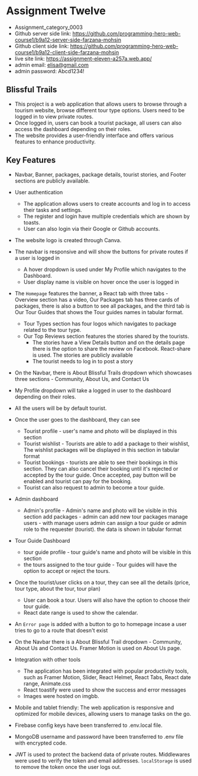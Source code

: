 # Assignment Twelve

- Assignment_category_0003
- Github server side link: https://github.com/programming-hero-web-course1/b9a12-server-side-farzana-mohsin
- Github client side link: https://github.com/programming-hero-web-course1/b9a12-client-side-farzana-mohsin
- live site link: https://assignment-eleven-a257a.web.app/
- admin email: elisa@gmail.com
- admin password: Abcd1234!

## Blissful Trails

- This project is a web application that allows users to browse through a tourism website, browse different tour type options. Users need to be logged in to view private routes.
- Once logged in, users can book a tourist package, all users can also access the dashboard depending on their roles.
- The website provides a user-friendly interface and offers various features to enhance productivity.

## Key Features

- Navbar, Banner, packages, package details, tourist stories, and Footer sections are publicly available.

- User authentication

  - The application allows users to create accounts and log in to access their tasks and settings.
  - The register and login have multiple credentials which are shown by toasts.
  - User can also login via their Google or Github accounts.

- The website logo is created through Canva.
- The navbar is responsive and will show the buttons for private routes if a user is logged in

  - A hover dropdown is used under My Profile which navigates to the Dashboard.
  - User display name is visible on hover once the user is logged in

- The `Homepage` features the banner, a React tab with three tabs - Overview section has a video, Our Packages tab has three cards of packages, there is also a button to see all packages, and the third tab is Our Tour Guides that shows the Tour guides names in tabular format.

  - Tour Types section has four logos which navigates to package related to the tour type.
  - Our Top Reviews section features the stories shared by the tourists.
    - The stories have a View Details button and on the details page there is the option to share the review on Facebook. React-share is used. The stories are publicly available
    - The tourist needs to log in to post a story

- On the Navbar, there is About Blissful Trails dropdown which showcases three sections - Community, About Us, and Contact Us
- My Profile dropdown will take a logged in user to the dashboard depending on their roles.
- All the users will be by default tourist.
- Once the user goes to the dashboard, they can see
  - Tourist profile - user's name and photo will be displayed in this section
  - Tourist wishlist - Tourists are able to add a package to their wishlist, The wishlist packages will be displayed in this section in tabular format
  - Tourist bookings - tourists are able to see their bookings in this section. They can also cancel their booking until it's rejected or accepted by the tour guide. Once accepted, pay button will be enabled and tourist can pay for the booking.
  - Tourist can also request to admin to become a tour guide.
- Admin dashboard
  - Admin's profile - Admin's name and photo will be visible in this section
    add packages - admin can add new tour packages
    manage users - with manage users admin can assign a tour guide or admin role to the requester (tourist). the data is shown in tabular format
- Tour Guide Dashboard

  - tour guide profile - tour guide's name and photo will be visible in this section
  - the tours assigned to the tour guide - Tour guides will have the option to accept or reject the tours.

- Once the tourist/user clicks on a tour, they can see all the details (price, tour type, about the tour, tour plan)

  - User can book a tour. Users will also have the option to choose their tour guide.
  - React date range is used to show the calendar.

- An `Error page` is added with a button to go to homepage incase a user tries to go to a route that doesn't exist
- On the Navbar there is a About Blissful Trail dropdown - Community, About Us and Contact Us. Framer Motion is used on About Us page.

- Integration with other tools

  - The application has been integrated with popular productivity tools, such as Framer Motion, Slider, React Helmet, React Tabs, React date range, Animate.css
  - React toastify were used to show the success and error messages
  - Images were hosted on imgbb.

- Mobile and tablet friendly: The web application is responsive and optimized for mobile devices, allowing users to manage tasks on the go.
- Firebase config keys have been transferred to .env.local file.
- MongoDB username and password have been transferred to .env file with encrypted code.
- JWT is used to protect the backend data of private routes. Middlewares were used to verify the token and email addresses. `localStorage` is used to remove the token once the user logs out.
